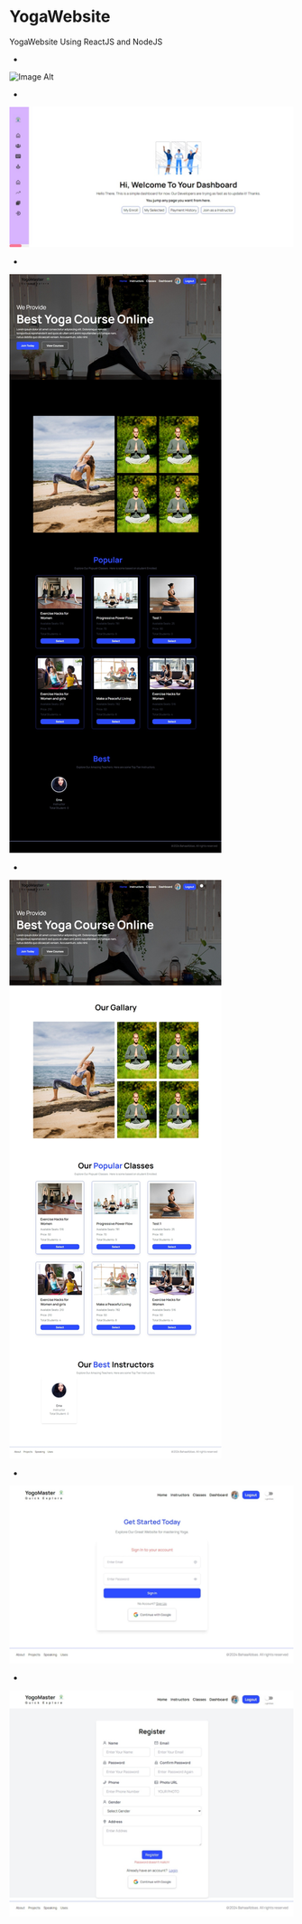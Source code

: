 # YogaWebsite

YogaWebsite Using ReactJS and NodeJS

-
![Image Alt](https://github.com/BahaaAbbas/ImagesHolder/blob/df391836b91e7ff563bfe4cda533aa498f323061/YogaWebsiteIamges/Screenshot_15-9-2024_201235_localhost.jpeg)

-
![Image Alt](https://github.com/BahaaAbbas/YogaWebsite/blob/2873c51e1b35645c330d963c71da905b530ad3b0/Screenshot/Screenshot_15-9-2024_20127_localhost.jpeg)


-
![Image Alt](https://github.com/BahaaAbbas/YogaWebsite/blob/2873c51e1b35645c330d963c71da905b530ad3b0/Screenshot/Screenshot_15-9-2024_201415_localhost.jpeg)


-
![Image Alt](https://github.com/BahaaAbbas/YogaWebsite/blob/2873c51e1b35645c330d963c71da905b530ad3b0/Screenshot/Screenshot_15-9-2024_20148_localhost.jpeg)

-
![Image Alt](https://github.com/BahaaAbbas/YogaWebsite/blob/2873c51e1b35645c330d963c71da905b530ad3b0/Screenshot/Screenshot_15-9-2024_201513_localhost.jpeg)

-
![Image Alt](https://github.com/BahaaAbbas/YogaWebsite/blob/2873c51e1b35645c330d963c71da905b530ad3b0/Screenshot/Screenshot_15-9-2024_201538_localhost.jpeg)

